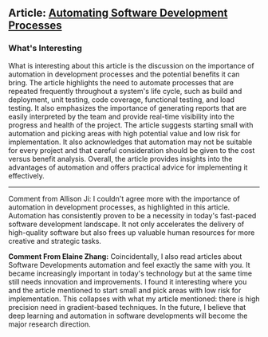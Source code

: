## Article: [Automating Software Development Processes](https://www.developerdotstar.com/mag/articles/automate_software_process.html)

### What's Interesting

What is interesting about this article is the discussion on the importance of automation in development processes and the potential benefits it can bring. The article highlights the need to automate processes that are repeated frequently throughout a system's life cycle, such as build and deployment, unit testing, code coverage, functional testing, and load testing. It also emphasizes the importance of generating reports that are easily interpreted by the team and provide real-time visibility into the progress and health of the project. The article suggests starting small with automation and picking areas with high potential value and low risk for implementation. It also acknowledges that automation may not be suitable for every project and that careful consideration should be given to the cost versus benefit analysis. Overall, the article provides insights into the advantages of automation and offers practical advice for implementing it effectively.

---

Comment from Allison Ji:
I couldn't agree more with the importance of automation in development processes, as highlighted in this article. Automation has consistently proven to be a necessity in today's fast-paced software development landscape. It not only accelerates the delivery of high-quality software but also frees up valuable human resources for more creative and strategic tasks.

**Comment From Elaine Zhang:**
Coincidentally, I also read articles about Software Developments automation and feel exactly the same with you. It became increasingly important in today's technology but at the same time still needs innovation and improvements. I found it interesting where you and the article mentioned to start small and pick areas with low risk for implementation. This collapses with what my article mentioned: there is high precision need in gradient-based techniques. In the future, I believe that deep learning and automation in software developments will become the major research direction.